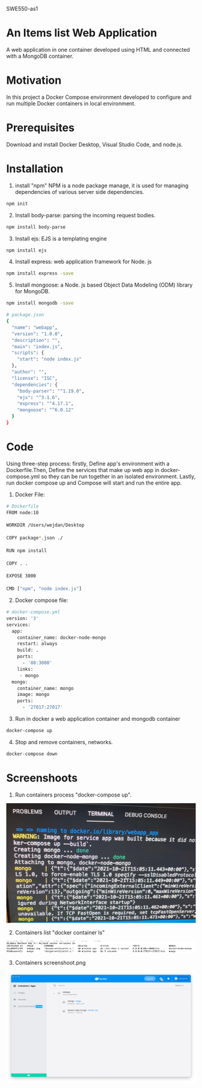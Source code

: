 SWE550-as1
# An Items list Web Application 
A web application in one container developed using HTML and connected with a MongoDB container.
# Motivation
In this project a Docker Compose environment developed to configure and run multiple Docker containers in local environment. 
# Prerequisites
Download and install Docker Desktop, Visual Studio Code, and node.js.
# Installation
1. install "npm" 
NPM is a node package manage, it is used for managing dependencies of various server side dependencies. 
```bash 
npm init  
```
2. Install body-parse:  parsing the incoming request bodies. 
```bash 
npm install body-parse
```
3. Install ejs:  EJS is a templating engine 
```bash 
npm install ejs 
```
4. Install express: web application framework for Node. js
```bash 
npm install express -save
```
5. Install mongoose: a Node. js based Object Data Modeling (ODM) library for MongoDB. 
```bash
npm install mongodb -save
```

```bash 
# package.json
{
  "name": "webapp",
  "version": "1.0.0",
  "description": "",
  "main": "index.js",
  "scripts": {
    "start": "node index.js"
  },
  "author": "",
  "license": "ISC",
  "dependencies": {
    "body-parser": "^1.19.0",
    "ejs": "^3.1.6",
    "express": "^4.17.1",
    "mongoose": "^6.0.12"
  }
}
```
# Code 
Using three-step process: firstly, Define app's environment with a Dockerfile.Then, Define the services that make up web app in docker-compose.yml so they can be run together in an isolated environment.
Lastly, run docker compose up and Compose will start and run the entire app.

1. Docker File:
```bash 
# Dockerfile 
FROM node:10

WORKDIR /Users/wejdan/Desktop

COPY package*.json ./ 

RUN npm install 

COPY . .

EXPOSE 3000

CMD ["npm", "node index.js"]
```
2. Docker compose file:
```bash 
# docker-compose.yml
version: '3'
services:
  app:
    container_name: docker-node-mongo
    restart: always
    build: .
    ports:
      - '80:3000'
    links: 
     - mongo
  mongo:
    container_name: mongo
    image: mongo
    ports:
      - '27017:27017'
   ```
   3. Run in docker
   a web application container and mongodb container 
```bash  
docker-compose up
```

   4. Stop and remove containers, networks.

```bash 
docker-compose down
   ```
# Screenshoots
1. Run containers process "docker-compose up".
<img src= "Container Created process.jpeg">


2. Containers list "docker container ls"
<img src= "Container ls screenshoot.png">


3. Containers screenshoot.png
<img src= "Container screenshoot.png">


